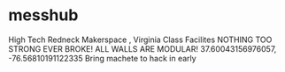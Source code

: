 # messhub
High Tech Redneck Makerspace , Virginia Class Facilites
NOTHING TOO STRONG EVER BROKE!
ALL WALLS ARE MODULAR!
37.60043156976057, -76.56810191122335
Bring machete to hack in early
